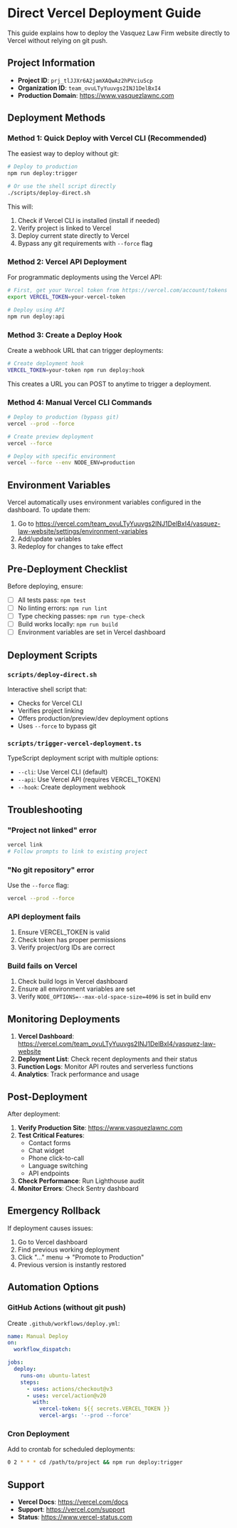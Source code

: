 # Direct Vercel Deployment Guide

This guide explains how to deploy the Vasquez Law Firm website directly to Vercel without relying on git push.

## Project Information

- **Project ID**: `prj_tlJJXr6A2jamXAQwAz2hPVciuScp`
- **Organization ID**: `team_ovuLTyYuuvgs2INJ1DelBxI4`
- **Production Domain**: https://www.vasquezlawnc.com

## Deployment Methods

### Method 1: Quick Deploy with Vercel CLI (Recommended)

The easiest way to deploy without git:

```bash
# Deploy to production
npm run deploy:trigger

# Or use the shell script directly
./scripts/deploy-direct.sh
```

This will:

1. Check if Vercel CLI is installed (install if needed)
2. Verify project is linked to Vercel
3. Deploy current state directly to Vercel
4. Bypass any git requirements with `--force` flag

### Method 2: Vercel API Deployment

For programmatic deployments using the Vercel API:

```bash
# First, get your Vercel token from https://vercel.com/account/tokens
export VERCEL_TOKEN=your-vercel-token

# Deploy using API
npm run deploy:api
```

### Method 3: Create a Deploy Hook

Create a webhook URL that can trigger deployments:

```bash
# Create deployment hook
VERCEL_TOKEN=your-token npm run deploy:hook
```

This creates a URL you can POST to anytime to trigger a deployment.

### Method 4: Manual Vercel CLI Commands

```bash
# Deploy to production (bypass git)
vercel --prod --force

# Create preview deployment
vercel --force

# Deploy with specific environment
vercel --force --env NODE_ENV=production
```

## Environment Variables

Vercel automatically uses environment variables configured in the dashboard. To update them:

1. Go to https://vercel.com/team_ovuLTyYuuvgs2INJ1DelBxI4/vasquez-law-website/settings/environment-variables
2. Add/update variables
3. Redeploy for changes to take effect

## Pre-Deployment Checklist

Before deploying, ensure:

- [ ] All tests pass: `npm test`
- [ ] No linting errors: `npm run lint`
- [ ] Type checking passes: `npm run type-check`
- [ ] Build works locally: `npm run build`
- [ ] Environment variables are set in Vercel dashboard

## Deployment Scripts

### `scripts/deploy-direct.sh`

Interactive shell script that:

- Checks for Vercel CLI
- Verifies project linking
- Offers production/preview/dev deployment options
- Uses `--force` to bypass git

### `scripts/trigger-vercel-deployment.ts`

TypeScript deployment script with multiple options:

- `--cli`: Use Vercel CLI (default)
- `--api`: Use Vercel API (requires VERCEL_TOKEN)
- `--hook`: Create deployment webhook

## Troubleshooting

### "Project not linked" error

```bash
vercel link
# Follow prompts to link to existing project
```

### "No git repository" error

Use the `--force` flag:

```bash
vercel --prod --force
```

### API deployment fails

1. Ensure VERCEL_TOKEN is valid
2. Check token has proper permissions
3. Verify project/org IDs are correct

### Build fails on Vercel

1. Check build logs in Vercel dashboard
2. Ensure all environment variables are set
3. Verify `NODE_OPTIONS=--max-old-space-size=4096` is set in build env

## Monitoring Deployments

1. **Vercel Dashboard**: https://vercel.com/team_ovuLTyYuuvgs2INJ1DelBxI4/vasquez-law-website
2. **Deployment List**: Check recent deployments and their status
3. **Function Logs**: Monitor API routes and serverless functions
4. **Analytics**: Track performance and usage

## Post-Deployment

After deployment:

1. **Verify Production Site**: https://www.vasquezlawnc.com
2. **Test Critical Features**:
   - Contact forms
   - Chat widget
   - Phone click-to-call
   - Language switching
   - API endpoints
3. **Check Performance**: Run Lighthouse audit
4. **Monitor Errors**: Check Sentry dashboard

## Emergency Rollback

If deployment causes issues:

1. Go to Vercel dashboard
2. Find previous working deployment
3. Click "..." menu → "Promote to Production"
4. Previous version is instantly restored

## Automation Options

### GitHub Actions (without git push)

Create `.github/workflows/deploy.yml`:

```yaml
name: Manual Deploy
on:
  workflow_dispatch:

jobs:
  deploy:
    runs-on: ubuntu-latest
    steps:
      - uses: actions/checkout@v3
      - uses: vercel/action@v20
        with:
          vercel-token: ${{ secrets.VERCEL_TOKEN }}
          vercel-args: '--prod --force'
```

### Cron Deployment

Add to crontab for scheduled deployments:

```bash
0 2 * * * cd /path/to/project && npm run deploy:trigger
```

## Support

- **Vercel Docs**: https://vercel.com/docs
- **Support**: https://vercel.com/support
- **Status**: https://www.vercel-status.com
